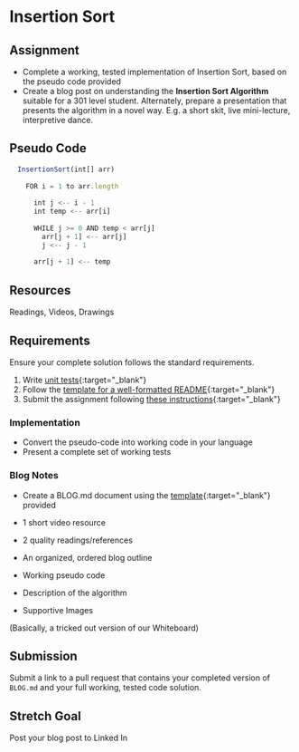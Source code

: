 # Insertion Sort

## Assignment

- Complete a working, tested implementation of Insertion Sort, based on the pseudo code provided
- Create a blog post on understanding the **Insertion Sort Algorithm** suitable for a 301 level student. Alternately, prepare a presentation that presents the algorithm in a novel way. E.g. a short skit, live mini-lecture, interpretive dance.


## Pseudo Code
```javascript
  InsertionSort(int[] arr)
  
    FOR i = 1 to arr.length
    
      int j <-- i - 1
      int temp <-- arr[i]
      
      WHILE j >= 0 AND temp < arr[j]
        arr[j + 1] <-- arr[j]
        j <-- j - 1
        
      arr[j + 1] <-- temp
```

## Resources
Readings, Videos, Drawings

## Requirements
Ensure your complete solution follows the standard requirements. 

1. Write [unit tests](../../Challenge_Testing){:target="_blank"}
1. Follow the [template for a well-formatted README](../../Challenge_Documentation){:target="_blank"}
1. Submit the assignment following [these instructions](../../Challenge_Submission){:target="_blank"}

### Implementation
* Convert the pseudo-code into working code in your language
* Present a complete set of working tests

### Blog Notes

* Create a BLOG.md document using the [template](./BLOG-TEMPLATE.md){:target="_blank"} provided
* 1 short video resource
* 2 quality readings/references
* An organized, ordered blog outline

* Working pseudo code 
* Description of the algorithm
* Supportive Images

(Basically, a tricked out version of our Whiteboard)

## Submission

Submit a link to a pull request that contains your completed version of `BLOG.md` and your full working, tested code solution.

## Stretch Goal

Post your blog post to Linked In



